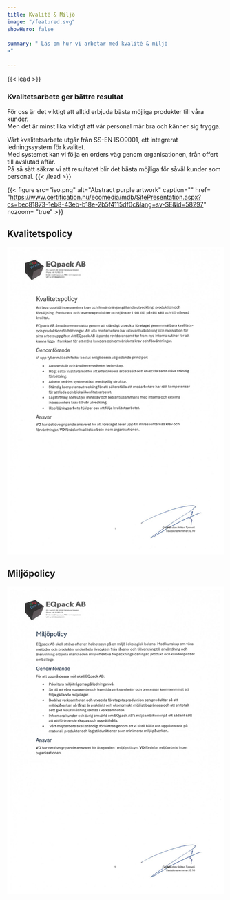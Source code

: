```yaml
---
title: Kvalité & Miljö
image: "/featured.svg"
showHero: false

summary: " Läs om hur vi arbetar med kvalité & miljö  
➔"

---
```


{{< lead >}}
### Kvalitetsarbete ger bättre resultat
För oss är det viktigt att alltid erbjuda bästa möjliga produkter till våra kunder.  
Men det är minst lika viktigt att vår personal mår bra och känner sig trygga.

Vårt kvalitetsarbete utgår från SS-EN ISO9001, ett integrerat ledningssystem för kvalitet.  
Med systemet kan vi följa en orders väg genom organisationen, från offert till avslutad affär.  
På så sätt säkrar vi att resultatet blir det bästa möjliga för såväl kunder som personal.
{{< /lead >}}


{{< figure
    src="iso.png"
    alt="Abstract purple artwork"
    caption=""
    href= "https://www.certification.nu/ecomedia/mdb/SitePresentation.aspx?cs=bec81873-1eb8-43eb-b18e-2b5f4115df0c&lang=sv-SE&id=58297"
    nozoom= "true"
    >}}



## Kvalitetspolicy

![Alt text](kvalitetspolicy.jpg "")



## Miljöpolicy

![Alt text](miljopolicy.jpg "")

